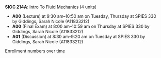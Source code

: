 **SIOC 214A**: Intro To Fluid Mechanics (4 units)

- **A00** (Lecture) at 9:30 am–10:50 am on Tuesday, Thursday at SPIES 330 by Giddings, Sarah Nicole (A11833212)
- **A00** (Final Exam) at 8:00 am–10:59 am on Thursday at SPIES 330 by Giddings, Sarah Nicole (A11833212)
- **A01** (Discussion) at 8:30 am–9:20 am on Tuesday at SPIES 330 by Giddings, Sarah Nicole (A11833212)

[Enrollment numbers over time](./SIOC214A.tsv)

